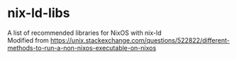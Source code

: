 # nix-ld-libs
A list of recommended libraries for NixOS with nix-ld\
Modified from https://unix.stackexchange.com/questions/522822/different-methods-to-run-a-non-nixos-executable-on-nixos
